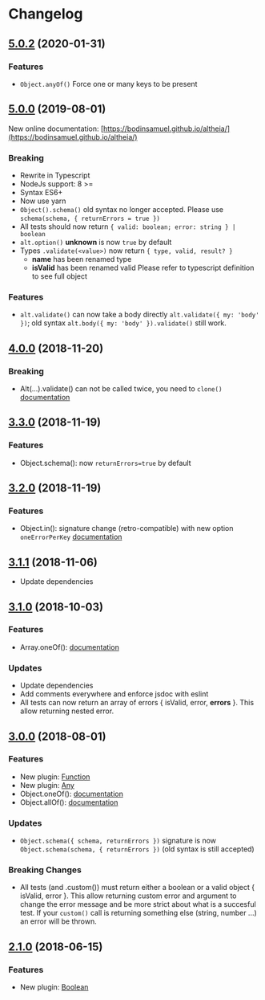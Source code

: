 # Changelog

## [5.0.2](https://github.com/bodinsamuel/altheia/compare/v5.0.0...master) (2020-01-31)

### Features

- `Object.anyOf()` Force one or many keys to be present

## [5.0.0](https://github.com/bodinsamuel/altheia/compare/v5.0.0...master) (2019-08-01)

New online documentation:
[https://bodinsamuel.github.io/altheia/](https://bodinsamuel.github.io/altheia/)

### Breaking

- Rewrite in Typescript
- NodeJs support: 8 >=
- Syntax ES6+
- Now use yarn
- `Object().schema()` old syntax no longer accepted.
  Please use `schema(schema, { returnErrors = true })`
- All tests should now return `{ valid: boolean; error: string } | boolean`
- `alt.option()` **unknown** is now `true` by default
- Types `.validate(<value>)` now return `{ type, valid, result? }`
  - **name** has been renamed type
  - **isValid** has been renamed valid
    Please refer to typescript definition to see full object

### Features

- `alt.validate()` can now take a body directly `alt.validate({ my: 'body' })`; old syntax `alt.body({ my: 'body' }).validate()` still work.

## [4.0.0](https://github.com/bodinsamuel/altheia/compare/v4.0.0...master) (2018-11-20)

### Breaking

- Alt(...).validate() can not be called twice, you need to `clone()` [documentation](https://github.com/bodinsamuel/altheia/blob/master/Documentation.md#clone)

## [3.3.0](https://github.com/bodinsamuel/altheia/compare/v3.2.0...master) (2018-11-19)

### Features

- Object.schema(): now `returnErrors=true` by default

## [3.2.0](https://github.com/bodinsamuel/altheia/compare/v3.2.0...master) (2018-11-19)

### Features

- Object.in(): signature change (retro-compatible) with new option `oneErrorPerKey` [documentation](https://github.com/bodinsamuel/altheia/blob/master/Documentation.md#invalue--options-object)

## [3.1.1](https://github.com/bodinsamuel/altheia/compare/v3.1.0...master) (2018-11-06)

- Update dependencies

## [3.1.0](https://github.com/bodinsamuel/altheia/compare/v3.1.0...master) (2018-10-03)

### Features

- Array.oneOf(): [documentation](https://github.com/bodinsamuel/altheia/blob/master/Documentation.md#oneoftemplates)

### Updates

- Update dependencies
- Add comments everywhere and enforce jsdoc with eslint
- All tests can now return an array of errors { isValid, error, **errors** }.
  This allow returning nested error.

## [3.0.0](https://github.com/bodinsamuel/altheia/compare/v3.0.0...master) (2018-08-01)

### Features

- New plugin: [Function](https://github.com/bodinsamuel/altheia/blob/master/Documentation.md#function)
- New plugin: [Any](https://github.com/bodinsamuel/altheia/blob/master/Documentation.md#any)
- Object.oneOf(): [documentation](https://github.com/bodinsamuel/altheia/blob/master/Documentation.md#oneofisonerequired-boolean-keys-string)
- Object.allOf(): [documentation](https://github.com/bodinsamuel/altheia/blob/master/Documentation.md#allofkeys-string)

### Updates

- `Object.schema({ schema, returnErrors })` signature is now `Object.schema(schema, { returnErrors })` (old syntax is still accepted)

### Breaking Changes

- All tests (and .custom()) must return either a boolean or a valid object { isValid, error }.
  This allow returning custom error and argument to change the error message and be more strict about what is a succesful test.
  If your `custom()` call is returning something else (string, number ...) an error will be thrown.

## [2.1.0](https://github.com/bodinsamuel/altheia/compare/v2.1.0...master) (2018-06-15)

### Features

- New plugin: [Boolean](https://github.com/bodinsamuel/altheia/blob/master/Documentation.md#boolean)
